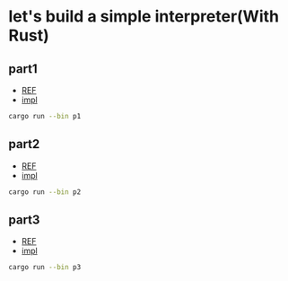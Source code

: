 # let's build a simple interpreter(With Rust)

## part1

- [REF](https://ruslanspivak.com/lsbasi-part1/)
- [impl](src/bin/p1.rs)

```bash
cargo run --bin p1
```

## part2

- [REF](https://ruslanspivak.com/lsbasi-part2/)
- [impl](src/bin/p2.rs)

```bash
cargo run --bin p2
```

## part3

- [REF](https://ruslanspivak.com/lsbasi-part3/)
- [impl](src/bin/p3.rs)

```bash
cargo run --bin p3
```
